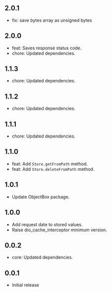 ## 2.0.1
- fix: save bytes array as unsigned bytes

## 2.0.0
- feat: Saves response status code.
- chore: Updated dependencies.

## 1.1.3
- chore: Updated dependencies.

## 1.1.2
- chore: Updated dependencies.

## 1.1.1
- chore: Updated dependencies.

## 1.1.0
- feat: Add `Store.getFromPath` method.
- feat: Add `Store.deleteFromPath` method.

## 1.0.1
- Update ObjectBox package.

## 1.0.0
- Add request date to stored values.
- Raise dio_cache_interceptor minimum version.

## 0.0.2
- core: Updated dependencies.


## 0.0.1
- Initial release
